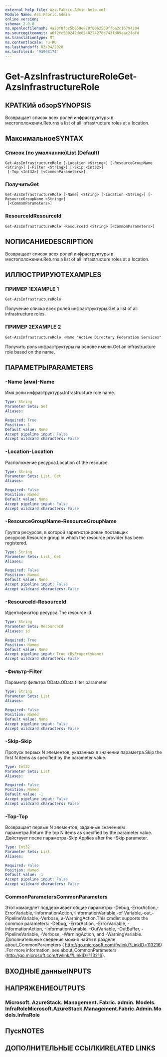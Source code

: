 ```yaml
---
external help file: Azs.Fabric.Admin-help.xml
Module Name: Azs.Fabric.Admin
online version: ''
schema: 2.0.0
ms.openlocfilehash: 4a20f0fbc5b059e878f0062569ffba2c16794204
ms.sourcegitcommit: a6f2fc500242de6248224278d743fd09aac2fafd
ms.translationtype: MT
ms.contentlocale: ru-RU
ms.lasthandoff: 03/04/2020
ms.locfileid: "93908174"
---
```

# <span data-ttu-id="92da2-101">Get-AzsInfrastructureRole</span><span class="sxs-lookup"><span data-stu-id="92da2-101">Get-AzsInfrastructureRole</span></span>

## <span data-ttu-id="92da2-102">КРАТКИй обзор</span><span class="sxs-lookup"><span data-stu-id="92da2-102">SYNOPSIS</span></span>
<span data-ttu-id="92da2-103">Возвращает список всех ролей инфраструктуры в местоположении.</span><span class="sxs-lookup"><span data-stu-id="92da2-103">Returns a list of all infrastructure roles at a location.</span></span>

## <span data-ttu-id="92da2-104">Максимальное</span><span class="sxs-lookup"><span data-stu-id="92da2-104">SYNTAX</span></span>

### <span data-ttu-id="92da2-105">Список (по умолчанию)</span><span class="sxs-lookup"><span data-stu-id="92da2-105">List (Default)</span></span>
```
Get-AzsInfrastructureRole [-Location <String>] [-ResourceGroupName <String>] [-Filter <String>] [-Skip <Int32>]
 [-Top <Int32>] [<CommonParameters>]
```

### <span data-ttu-id="92da2-106">Получить</span><span class="sxs-lookup"><span data-stu-id="92da2-106">Get</span></span>
```
Get-AzsInfrastructureRole [-Name] <String> [-Location <String>] [-ResourceGroupName <String>]
 [<CommonParameters>]
```

### <span data-ttu-id="92da2-107">ResourceId</span><span class="sxs-lookup"><span data-stu-id="92da2-107">ResourceId</span></span>
```
Get-AzsInfrastructureRole -ResourceId <String> [<CommonParameters>]
```

## <span data-ttu-id="92da2-108">NОПИСАНИЕ</span><span class="sxs-lookup"><span data-stu-id="92da2-108">DESCRIPTION</span></span>
<span data-ttu-id="92da2-109">Возвращает список всех ролей инфраструктуры в местоположении.</span><span class="sxs-lookup"><span data-stu-id="92da2-109">Returns a list of all infrastructure roles at a location.</span></span>

## <span data-ttu-id="92da2-110">ИЛЛЮСТРИРУЮТ</span><span class="sxs-lookup"><span data-stu-id="92da2-110">EXAMPLES</span></span>

### <span data-ttu-id="92da2-111">ПРИМЕР 1</span><span class="sxs-lookup"><span data-stu-id="92da2-111">EXAMPLE 1</span></span>
```
Get-AzsInfrastructureRole
```

<span data-ttu-id="92da2-112">Получение списка всех ролей инфраструктуры.</span><span class="sxs-lookup"><span data-stu-id="92da2-112">Get a list of all infrastructure roles.</span></span>

### <span data-ttu-id="92da2-113">ПРИМЕР 2</span><span class="sxs-lookup"><span data-stu-id="92da2-113">EXAMPLE 2</span></span>
```
Get-AzsInfrastructureRole -Name "Active Directory Federation Services"
```

<span data-ttu-id="92da2-114">Получить роль инфраструктуры на основе имени.</span><span class="sxs-lookup"><span data-stu-id="92da2-114">Get an infrastructure role based on the name.</span></span>

## <span data-ttu-id="92da2-115">ПАРАМЕТРЫ</span><span class="sxs-lookup"><span data-stu-id="92da2-115">PARAMETERS</span></span>

### <span data-ttu-id="92da2-116">-Name (имя)</span><span class="sxs-lookup"><span data-stu-id="92da2-116">-Name</span></span>
<span data-ttu-id="92da2-117">Имя роли инфраструктуры.</span><span class="sxs-lookup"><span data-stu-id="92da2-117">Infrastructure role name.</span></span>

```yaml
Type: String
Parameter Sets: Get
Aliases:

Required: True
Position: 1
Default value: None
Accept pipeline input: False
Accept wildcard characters: False
```

### <span data-ttu-id="92da2-118">-Location</span><span class="sxs-lookup"><span data-stu-id="92da2-118">-Location</span></span>
<span data-ttu-id="92da2-119">Расположение ресурса.</span><span class="sxs-lookup"><span data-stu-id="92da2-119">Location of the resource.</span></span>

```yaml
Type: String
Parameter Sets: List, Get
Aliases:

Required: False
Position: Named
Default value: None
Accept pipeline input: False
Accept wildcard characters: False
```

### <span data-ttu-id="92da2-120">-ResourceGroupName</span><span class="sxs-lookup"><span data-stu-id="92da2-120">-ResourceGroupName</span></span>
<span data-ttu-id="92da2-121">Группа ресурсов, в которой зарегистрирован поставщик ресурсов.</span><span class="sxs-lookup"><span data-stu-id="92da2-121">Resource group in which the resource provider has been registered.</span></span>

```yaml
Type: String
Parameter Sets: List, Get
Aliases:

Required: False
Position: Named
Default value: None
Accept pipeline input: False
Accept wildcard characters: False
```

### <span data-ttu-id="92da2-122">-ResourceId</span><span class="sxs-lookup"><span data-stu-id="92da2-122">-ResourceId</span></span>
<span data-ttu-id="92da2-123">Идентификатор ресурса.</span><span class="sxs-lookup"><span data-stu-id="92da2-123">The resource id.</span></span>

```yaml
Type: String
Parameter Sets: ResourceId
Aliases: id

Required: True
Position: Named
Default value: None
Accept pipeline input: True (ByPropertyName)
Accept wildcard characters: False
```

### <span data-ttu-id="92da2-124">-Фильтр</span><span class="sxs-lookup"><span data-stu-id="92da2-124">-Filter</span></span>
<span data-ttu-id="92da2-125">Параметр фильтра OData.</span><span class="sxs-lookup"><span data-stu-id="92da2-125">OData filter parameter.</span></span>

```yaml
Type: String
Parameter Sets: List
Aliases:

Required: False
Position: Named
Default value: None
Accept pipeline input: False
Accept wildcard characters: False
```

### <span data-ttu-id="92da2-126">-Skip</span><span class="sxs-lookup"><span data-stu-id="92da2-126">-Skip</span></span>
<span data-ttu-id="92da2-127">Пропуск первых N элементов, указанных в значении параметра.</span><span class="sxs-lookup"><span data-stu-id="92da2-127">Skip the first N items as specified by the parameter value.</span></span>

```yaml
Type: Int32
Parameter Sets: List
Aliases:

Required: False
Position: Named
Default value: -1
Accept pipeline input: False
Accept wildcard characters: False
```

### <span data-ttu-id="92da2-128">-Top</span><span class="sxs-lookup"><span data-stu-id="92da2-128">-Top</span></span>
<span data-ttu-id="92da2-129">Возвращает первые N элементов, заданные значением параметра.</span><span class="sxs-lookup"><span data-stu-id="92da2-129">Return the top N items as specified by the parameter value.</span></span>
<span data-ttu-id="92da2-130">Действует после параметра-Skip.</span><span class="sxs-lookup"><span data-stu-id="92da2-130">Applies after the -Skip parameter.</span></span>

```yaml
Type: Int32
Parameter Sets: List
Aliases:

Required: False
Position: Named
Default value: -1
Accept pipeline input: False
Accept wildcard characters: False
```

### <span data-ttu-id="92da2-131">CommonParameters</span><span class="sxs-lookup"><span data-stu-id="92da2-131">CommonParameters</span></span>
<span data-ttu-id="92da2-132">Этот командлет поддерживает общие параметры:-Debug,-ErrorAction,-ErrorVariable,-InformationAction,-InformationVariable,-of Variable,-out,-PipelineVariable,-Verbose, и-WarningAction.</span><span class="sxs-lookup"><span data-stu-id="92da2-132">This cmdlet supports the common parameters: -Debug, -ErrorAction, -ErrorVariable, -InformationAction, -InformationVariable, -OutVariable, -OutBuffer, -PipelineVariable, -Verbose, -WarningAction, and -WarningVariable.</span></span> <span data-ttu-id="92da2-133">Дополнительные сведения можно найти в разделе about_CommonParameters ( http://go.microsoft.com/fwlink/?LinkID=113216) .</span><span class="sxs-lookup"><span data-stu-id="92da2-133">For more information, see about_CommonParameters (http://go.microsoft.com/fwlink/?LinkID=113216).</span></span>

## <span data-ttu-id="92da2-134">ВХОДНЫЕ данные</span><span class="sxs-lookup"><span data-stu-id="92da2-134">INPUTS</span></span>

## <span data-ttu-id="92da2-135">НАПРЯЖЕНИЕ</span><span class="sxs-lookup"><span data-stu-id="92da2-135">OUTPUTS</span></span>

### <span data-ttu-id="92da2-136">Microsoft. AzureStack. Management. Fabric. admin. Models. InfraRole</span><span class="sxs-lookup"><span data-stu-id="92da2-136">Microsoft.AzureStack.Management.Fabric.Admin.Models.InfraRole</span></span>

## <span data-ttu-id="92da2-137">Пуск</span><span class="sxs-lookup"><span data-stu-id="92da2-137">NOTES</span></span>

## <span data-ttu-id="92da2-138">ДОПОЛНИТЕЛЬНЫЕ ССЫЛКИ</span><span class="sxs-lookup"><span data-stu-id="92da2-138">RELATED LINKS</span></span>
